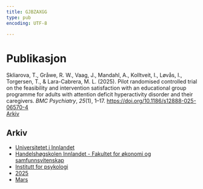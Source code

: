 ```yaml
---
title: GJBZAXGG
type: pub
encoding: UTF-8

---
```

<h1>Publikasjon</h1>
<article id="csl-bib-container-GJBZAXGG" class="csl-bib-container">
  <div class="csl-bib-body"> <div class="csl-entry">Skliarova, T., Gråwe, R. W., Vaag, J., Mandahl, A., Kolltveit, I., Løvås, I., Torgersen, T., &#38; Lara-Cabrera, M. L. (2025). Pilot randomised controlled trial on the feasibility and intervention satisfaction with an educational group programme for adults with attention deficit hyperactivity disorder and their caregivers. <i>BMC Psychiatry</i>, <i>25</i>(1), 1–17. <a href="https://doi.org/10.1186/s12888-025-06570-4">https://doi.org/10.1186/s12888-025-06570-4</a></div> </div>
  <div class="csl-bib-buttons">
    <a href="#taxonomy-article-GJBZAXGG" alt="archive" class="csl-bib-button">Arkiv</a>
  </div>
  <div id="csl-bib-meta-container-GJBZAXGG"></div>
</article>
<div id="csl-bib-meta-GJBZAXGG" class="csl-bib-meta">
  <article id="taxonomy-article-GJBZAXGG" class="taxonomy-article">
    <h1>Arkiv</h1>
    <ul>
      <li><a href="{{< params subfolder >}}nn/archive/?key=3DCRN523">Universitetet i Innlandet</a></li>
      <li><a href="{{< params subfolder >}}nn/archive/?key=DU8Q9LN9">Handelshøgskolen Innlandet - Fakultet for økonomi og samfunnsvitenskap</a></li>
      <li><a href="{{< params subfolder >}}nn/archive/?key=KTD9NXA8">Institutt for psykologi</a></li>
      <li><a href="{{< params subfolder >}}nn/archive/?key=YSESX7HT">2025</a></li>
      <li><a href="{{< params subfolder >}}nn/archive/?key=TW4NW583">Mars</a></li>
    </ul>
  </article>
</div>
